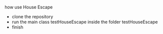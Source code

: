 how use House Escape
 - clone the repository 
 - run the main class testHouseEscape inside the folder testHouseEscape
 - finish

